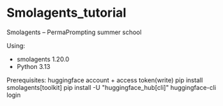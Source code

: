 # Smolagents_tutorial
Smolagents – PermaPrompting summer school


Using:
* smolagents 1.20.0
* Python 3.13

Prerequisites:
 huggingface account + access token(write) 
 pip install smolagents[toolkit] 
 pip install -U "huggingface_hub[cli]"
 huggingface-cli login